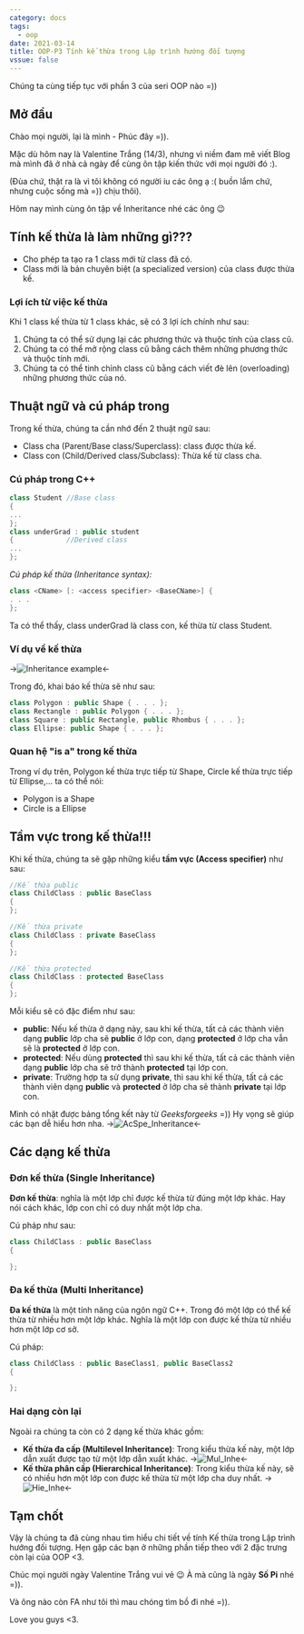 ```yaml
---
category: docs
tags:
  - oop
date: 2021-03-14
title: OOP-P3 Tính kế thừa trong Lập trình hướng đối tượng
vssue: false
---
```


Chúng ta cùng tiếp tục với phần 3 của seri OOP nào =))

<!-- more -->
## Mở đầu
Chào mọi người, lại là mình - Phúc đây =)).

Mặc dù hôm nay là Valentine Trắng (14/3), nhưng vì niềm đam mê viết Blog mà mình
đã ở nhà cả ngày để cùng ôn tập kiến thức với mọi người đó :).

(Đùa chứ, thật ra là vì tôi không có người iu các ông ạ :( buồn lắm chứ, nhưng cuộc sống mà =)) chịu thôi).

Hôm nay mình cùng ôn tập về Inheritance nhé các ông :wink:

## Tính kế thừa là làm những gì???
- Cho phép ta tạo ra 1 class mới từ class đã có.
- Class mới là bản chuyên biệt (a specialized version) của class được thừa kế.

### Lợi ích từ việc kế thừa
Khi 1 class kế thừa từ 1 class khác, sẽ có 3 lợi ích chính như sau:
1. Chúng ta có thể sử dụng lại các phương thức và thuộc tính của class cũ.
2. Chúng ta có thể mở rộng class cũ bằng cách thêm những phương thức và thuộc tính mới.
3. Chúng ta có thể tinh chỉnh class cũ bằng cách viết đè lên (overloading) những phương thức của nó.

## Thuật ngữ và cú pháp trong
Trong kế thừa, chúng ta cần nhớ đến 2 thuật ngữ sau:
- Class cha (Parent/Base class/Superclass): class được thừa kế.
- Class con (Child/Derived class/Subclass): Thừa kế từ class cha.

### Cú pháp trong C++

```cpp
class Student //Base class
{
...
};
class underGrad : public student
{             //Derived class
...
};
```

*Cú pháp kế thừa (Inheritance syntax):*
```cpp
class <CName> [: <access specifier> <BaseCName>] {
. . .
};
```
Ta có thể thấy, class underGrad là class con, kế thừa từ class Student.

### Ví dụ về kế thừa
->![Inheritance example](https://lh3.googleusercontent.com/hdq_mnKOSaf8hkiJ0otGOeFAIz_2iMASF0wtL0oL7yvLLFDDyOPfW_fX3LenwuAfvFhhw48lZnx6HRpQccHeD8D0S6pilFOqyvSZINH8Hg4YrwaZFOMiP1-6tWMoEEdfy_9aj2dk4R5LEbzMHTuIhYZ-6mKd7P9oGn5ljdObDyNT3u7462HmyauRubEyFpbNUwMGJf65tLG4jMbU72gt3m63b_XUE1fJ06Rd_AzPgdDwJkSb8hjUFOGEkn0Q4XDRJUZQ7YpKh5NXoa4IsO9txpQjiRFPFnISH_4v7EMgr6cTMHO91kE0a1_s8kPzOwxtJx2lI1xbvPcfzjxvV7irh4dyxS9Ne9Suw2O6A-kxVJmiMxKBLvt1j0fJtpyRRD54XhM7IVVJff7JxBB67I2ieAng7aydQMaGY2SRF_g9L3_nMdKVeRhK-R76qPgYKQaMciFSJmnt8SDko4iPXLPkhRRffsRMvYYpOmvVetXy43ajnOrj6mck3r28aBuOm5nYFR0OlSO0SIt_KR7VPnz_FxJIxKawxSQO83PxrlyIJRE2O_sGrG0KrusNIekyMvVt2q6XRSmhd7d0-Gary_v6DgzPvbZ8RgMFUb46JLoyNL7Px2MVaf2gTMIr3_uz1u5w08iKku_ORMZov7Ar5pBJlVey8GQz4zMpV5vJBHPrDeH-VL75NQ5RIlmzY2aVzOQBhDG_UtltmD-EbViSlr6-HH1q=w1025-h527-no?authuser=1)<-

Trong đó, khai báo kế thừa sẽ như sau:
```cpp
class Polygon : public Shape { . . . };
class Rectangle : public Polygon { . . . };
class Square : public Rectangle, public Rhombus { . . . };
class Ellipse: public Shape { . . . };
```
### Quan hệ "is a" trong kế thừa
Trong ví dụ trên, Polygon kế thừa trực tiếp từ Shape, Circle kế thừa trực tiếp từ Ellipse,... ta có thể nói:
- Polygon is a Shape
- Circle is a Ellipse

## Tầm vực trong kế thừa!!!
Khi kế thừa, chúng ta sẽ gặp những kiểu **tầm vực (Access specifier)** như sau:
```cpp
//Kế thừa public
class ChildClass : public BaseClass
{
};

//Kế thừa private
class ChildClass : private BaseClass
{
};

//Kế thừa protected
class ChildClass : protected BaseClass
{
};
```

Mỗi kiểu sẽ có đặc điểm như sau:
- **public**: Nếu kế thừa ở dạng này, sau khi kế thừa, tất cả các thành viên dạng **public** lớp cha
sẽ **public** ở lớp con, dạng **protected** ở lớp cha vẫn sẽ là **protected** ở lớp con.
- **protected**: Nếu dùng **protected** thì sau khi kế thừa, tất cả các thành viên dạng **public**
lớp cha sẽ trở thành **protected** tại lớp con.
- **private**: Trường hợp ta sử dụng **private**, thì sau khi kế thừa, tất cả các thành viên dạng
**public** và **protected** ở lớp cha sẽ thành **private** tại lớp con.

Mình có nhặt được bảng tổng kết này từ *Geeksforgeeks* =)) Hy vọng sẽ giúp các bạn dễ hiểu hơn nha.
->![AcSpe_Inheritance](https://media.geeksforgeeks.org/wp-content/cdn-uploads/table-class.png)<-

## Các dạng kế thừa
### Đơn kế thừa (Single Inheritance)
**Đơn kế thừa**: nghĩa là một lớp chỉ được kế thừa từ đúng một lớp khác. Hay nói cách khác, lớp con chỉ có duy nhất một lớp cha.

Cú pháp như sau:
```cpp
class ChildClass : public BaseClass
{

};
```
### Đa kế thừa (Multi Inheritance)
**Đa kế thừa** là một tính năng của ngôn ngữ C++. Trong đó một lớp có thể kế thừa từ nhiều hơn một lớp khác. Nghĩa là một lớp con được kế thừa từ nhiều hơn một lớp cơ sở.

Cú pháp:
```cpp
class ChildClass : public BaseClass1, public BaseClass2
{

};
```
### Hai dạng còn lại
Ngoài ra chúng ta còn có 2 dạng kế thừa khác gồm:
- **Kế thừa đa cấp (Multilevel Inheritance)**: Trong kiểu thừa kế này, một lớp dẫn xuất được tạo từ một lớp dẫn xuất khác.
->![Mul_Inhe](https://codelearn.io/Media/Default/Users/DatTrann/OOP/0.png)<-
- **Kế thừa phân cấp (Hierarchical Inheritance)**: Trong kiểu thừa kế này, sẽ có nhiều hơn một lớp con được kế thừa từ một lớp cha duy nhất.
->![Hie_Inhe](https://codelearn.io/Media/Default/Users/DatTrann/OOP/unnamed.jpg)<-

## Tạm chốt
Vậy là chúng ta đã cùng nhau tìm hiểu chi tiết về tính Kế thừa trong Lập trình hướng đối tượng. Hẹn gặp các bạn
ở những phần tiếp theo với 2 đặc trưng còn lại của OOP <3.

Chúc mọi người ngày Valentine Trắng vui vẻ :wink: À mà cũng là ngày **Số Pi** nhé =)).

Và ông nào còn FA như tôi thì mau chóng tìm bồ đi nhé =)).

Love you guys <3.
